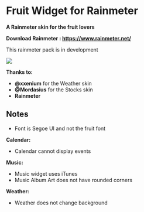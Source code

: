 # Fruit Widget for Rainmeter

**A Rainmeter skin for the fruit lovers**

**Download Rainmeter : https://www.rainmeter.net/**

This rainmeter pack is in development

![](https://raw.githubusercontent.com/futomakiyoin/Fruit-Widget/main/Fruit%20Widget%20Example.png)

**Thanks to:**
- **@xxenium** for the Weather skin
- **@Mordasius** for the Stocks skin
- **Rainmeter**

## Notes ##
- Font is Segoe UI and not the fruit font

**Calendar:**
- Calendar cannot display events

**Music:**
- Music widget uses iTunes
- Music Album Art does not have rounded corners

**Weather:**
- Weather does not change background
